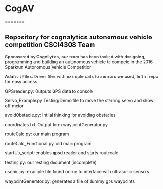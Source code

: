 # CogAV

=======
## Repository for cognalytics autonomous vehicle competition CSCI4308 Team

Sponsosred by Cognilytics, our team has been tasked with designing, programming and building an autonomous vehicle to compete in the 2016 Sparkfun Autonomous Vehicle Competition

Adafruit Files: Driver files with example calls to sensors we used, left in repo for easy access

GPSreader.py: Outputs GPS data to console

Servo_Example.py Testing/Demo file to move the sterring servo and show off motor

avoidObstacle.py: Intiial thinking for avoiding obstacles

coordinates.txt: Output form waypointGenerator.py

routeCalc.py: our main program

routeCalc_Functional.py: old main program

startUp_script: enables gpsd reader and starts routecalc

testing.py: our testing document (incomplete)

usonic.py: example file found online to interface with ultrasonic sensors

waypointGenerator.py: generates a file of dummy gps waypoints

